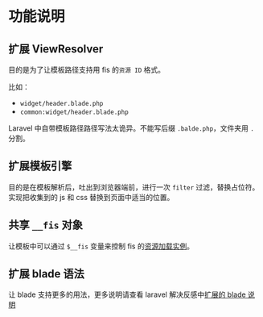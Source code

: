 功能说明
======================

## 扩展 ViewResolver
  
目的是为了让模板路径支持用 fis 的`资源 ID` 格式。

比如：

* `widget/header.blade.php`
* `common:widget/header.blade.php`

Laravel 中自带模板路径路径写法太诡异。不能写后缀 `.balde.php`，文件夹用 `.` 分割。

## 扩展模板引擎

目的是在模板解析后，吐出到浏览器端前，进行一次 `filter` 过滤，替换占位符。实现把收集到的 js 和 css 替换到页面中适当的位置。

## 共享 `__fis` 对象

让模板中可以通过 `$__fis` 变量来控制 fis 的[资源加载实例](https://github.com/fex-team/laravel-fis/blob/master/src/Fis/Resource.php)。

## 扩展 blade 语法

让 blade 支持更多的用法，更多说明请查看 laravel 解决反感中[扩展的 blade 说明](https://github.com/fis-scaffold/laravel#扩展的-blade-语法说明)


